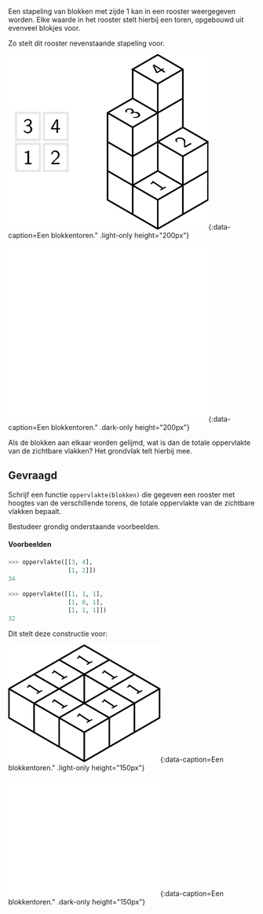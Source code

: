 Een stapeling van blokken met zijde 1 kan in een rooster weergegeven worden. Elke waarde in het rooster stelt hierbij een toren, opgebouwd uit evenveel blokjes voor.

Zo stelt dit rooster nevenstaande stapeling voor.

![Een blokkentoren.](media/image1.png "Een blokkentoren."){:data-caption=Een blokkentoren." .light-only height="200px"}

![Een blokkentoren.](media/image1_dark.png "Een blokkentoren."){:data-caption=Een blokkentoren." .dark-only height="200px"}

Als de blokken aan elkaar worden gelijmd, wat is dan de totale oppervlakte van de zichtbare vlakken? Het grondvlak telt hierbij mee.

## Gevraagd
Schrijf een functie `oppervlakte(blokken)` die gegeven een rooster met hoogtes van de verschillende torens, de totale oppervlakte van de zichtbare vlakken bepaalt.

Bestudeer grondig onderstaande voorbeelden.

#### Voorbeelden

```python
>>> oppervlakte([[3, 4],
                 [1, 2]])
34
```


```python
>>> oppervlakte([[1, 1, 1],
                 [1, 0, 1],
                 [1, 1, 1]])
32
```

Dit stelt deze constructie voor:

![Een blokkentoren.](media/image2.png "Een blokkentoren."){:data-caption=Een blokkentoren." .light-only height="150px"}

![Een blokkentoren.](media/image2_dark.png "Een blokkentoren."){:data-caption=Een blokkentoren." .dark-only height="150px"}
